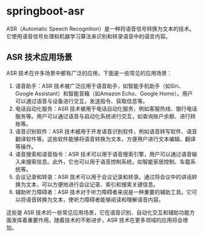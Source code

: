 # springboot-asr

ASR（Automatic Speech Recognition）是一种将语音信号转换为文本的技术。它使用语音信号处理和机器学习算法来识别和转录语音中的语言内容。

## ASR 技术应用场景

ASR 技术在许多场景中都有广泛的应用，下面是一些常见的应用场景：

1. 语音助手：ASR 技术被广泛应用于语音助手，如智能手机助手（如Siri、Google Assistant）和智能音箱（如Amazon Echo、Google Home）。用户可以通过语音与设备进行交互，发送指令、获取信息等。
2. 电话自动化服务：ASR 技术被用于电话自动化服务，例如客服热线、银行电话服务等。用户可以通过语音与自动化系统进行交互，如查询账户余额、进行转账等。
3. 语音识别软件：ASR 技术被用于开发语音识别软件，例如语音转写软件、语音翻译软件等。这些软件能够将语音转换为文本，方便用户进行文本编辑、翻译等操作。
4. 语音搜索和语音指令：ASR 技术可以用于语音搜索引擎，用户可以通过语音输入来搜索信息。此外，它也可以用于语音控制系统，如智能家居控制、车载系统等。
5. 会议记录和转录：ASR 技术可以用于会议记录和转录。通过将会议中的讲话转换为文本，可以方便地进行会议记录、索引和搜索关键信息。
6. 辅助听力障碍者：ASR 技术对于听力障碍者来说是一种重要的辅助工具。它可以将语音转换为文本，使听力障碍者能够阅读和理解语音内容。

这些是 ASR 技术的一些常见应用场景，它在语音识别、自动化交互和辅助功能方面发挥着重要作用。随着技术的不断进步，ASR 技术在更多领域的应用将会增加。

